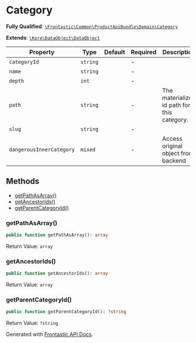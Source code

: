 #  Category

**Fully Qualified**: [`\Frontastic\Common\ProductApiBundle\Domain\Category`](../../../../src/php/ProductApiBundle/Domain/Category.php)

**Extends**: [`\Kore\DataObject\DataObject`](https://github.com/kore/DataObject)

Property|Type|Default|Required|Description
--------|----|-------|--------|-----------
`categoryId` | `string` |  | - | 
`name` | `string` |  | - | 
`depth` | `int` |  | - | 
`path` | `string` |  | - | The materialized id path for this category.
`slug` | `string` |  | - | 
`dangerousInnerCategory` | `mixed` |  | - | Access original object from backend

## Methods

* [getPathAsArray()](#getpathasarray)
* [getAncestorIds()](#getancestorids)
* [getParentCategoryId()](#getparentcategoryid)

### getPathAsArray()

```php
public function getPathAsArray(): array
```

Return Value: `array`

### getAncestorIds()

```php
public function getAncestorIds(): array
```

Return Value: `array`

### getParentCategoryId()

```php
public function getParentCategoryId(): ?string
```

Return Value: `?string`

Generated with [Frontastic API Docs](https://github.com/FrontasticGmbH/apidocs).
